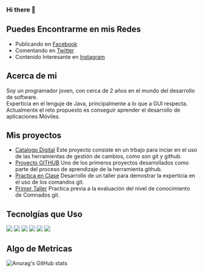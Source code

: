 ### Hi there 👋

## Puedes Encontrarme en mis Redes
 - Publicando en [Facebook](https://es-la.facebook.com/)
 - Comentando en [Twitter](https://twitter.com/?lang=es)
 - Contenido Interesante en [Instagram](https://www.instagram.com/)
 
 ## Acerca de mi
 Soy un programador joven, con cerca de 2 años en el mundo del desarrollo de software.<br>
 Experticia en el lenguje de Java, principalmente a lo que a GUI respecta.<br> 
 Actualmente el reto propuesto es conseguir aprender el desarrollo de aplicaciones Móviles.<br> 
 
 
 ## Mis proyectos
  * [Catalogo Digital](https://github.com/PsychoticProgrammer/ProyectoMCS)
 Este proyecto consiste en un trbajo para inciar en el uso de las herramientas de gestión de cambios, como son git y github. 
  * [Proyecto GITHUB](https://github.com/PsychoticProgrammer/proyecto_GitHub)
 Uno de los primeros proyectos desarrollados como parte del proceso de aprendizaje de la herramienta github.
  * [Practica en Clase](https://github.com/PsychoticProgrammer/PracticaGit4A_Esp-nJuanEsteban)
Desarrollo de un taller para demostrar la experticia en el uso de los comandos git.
  * [Primer Taller](https://github.com/PsychoticProgrammer/TallerClase19-01-2023)
Practica previa a la evaluación del nivel de conocimiento de Comnados git.

## Tecnolgías que Uso
<img src="https://img.shields.io/badge/JavaScript-323330?style=for-the-badge&logo=javascript&logoColor=F7DF1E" />
<img src="https://img.shields.io/badge/HTML5-E34F26?style=for-the-badge&logo=html5&logoColor=white"/>
<img src="https://img.shields.io/badge/json-5E5C5C?style=for-the-badge&logo=json&logoColor=white"/>
<img src="https://img.shields.io/badge/PHP-777BB4?style=for-the-badge&logo=php&logoColor=white"/>
<img src="https://img.shields.io/badge/MySQL-005C84?style=for-the-badge&logo=mysql&logoColor=white"/>
<img src="https://img.shields.io/badge/Oracle-F80000?style=for-the-badge&logo=Oracle&logoColor=white"/>

## Algo de Metricas
![Anurag's GitHub stats](https://github-readme-stats.vercel.app/api?username=anuraghazra&show_icons=true&theme=radical)
